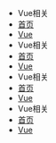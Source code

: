 -  Vue相关
  - [首页](README.md)
  - [Vue](nav.md)
-  Vue相关
  - [首页](README.md)
  - [Vue](nav.md)
-  Vue相关
  - [首页](README.md)
  - [Vue](nav.md)
-  Vue相关
  - [首页](README.md)
  - [Vue](nav.md)